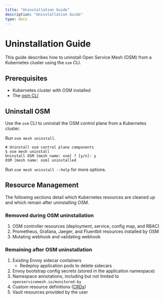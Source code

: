 ```yaml
---
title: "Uninstallation Guide"
description: "Uninstallation Guide"
type: docs
---
```


# Uninstallation Guide

This guide describes how to uninstall Open Service Mesh (OSM) from a Kubernetes cluster using the `osm` CLI.

## Prerequisites
- Kubernetes cluster with OSM installed
- The [osm CLI](../installation_guide/#set-up-the-osm-cli)

## Uninstall OSM
Use the `osm` CLI to uninstall the OSM control plane from a Kubernetes cluster.

Run `osm mesh uninstall`. 
```console
# Uninstall osm control plane components
$ osm mesh uninstall
Uninstall OSM [mesh name: osm] ? [y/n]: y
OSM [mesh name: osm] uninstalled
```

Run `osm mesh uninstall --help` for more options.

## Resource Management
The following sections detail which Kubernetes resources are cleaned up and which remain after uninstalling OSM.
### Removed during OSM uninstallation
1. OSM controller resources (deployment, service, config map, and RBAC)
1. Prometheus, Grafana, Jaeger, and Fluentbit resources installed by OSM
1. Mutating webhook and validating webhook

### Remaining after OSM uninstallation
1. Existing Envoy sidecar containers
    - Redeploy application pods to delete sidecars
1. Envoy bootstrap config secrets (stored in the application namespace)
1. Namespace annotations, including but not limited to `openservicemesh.io/monitored-by`
1. Custom resource definitions ([CRDs](https://github.com/openservicemesh/osm/tree/main/charts/osm/crds))
1. Vault resources provided by the user
